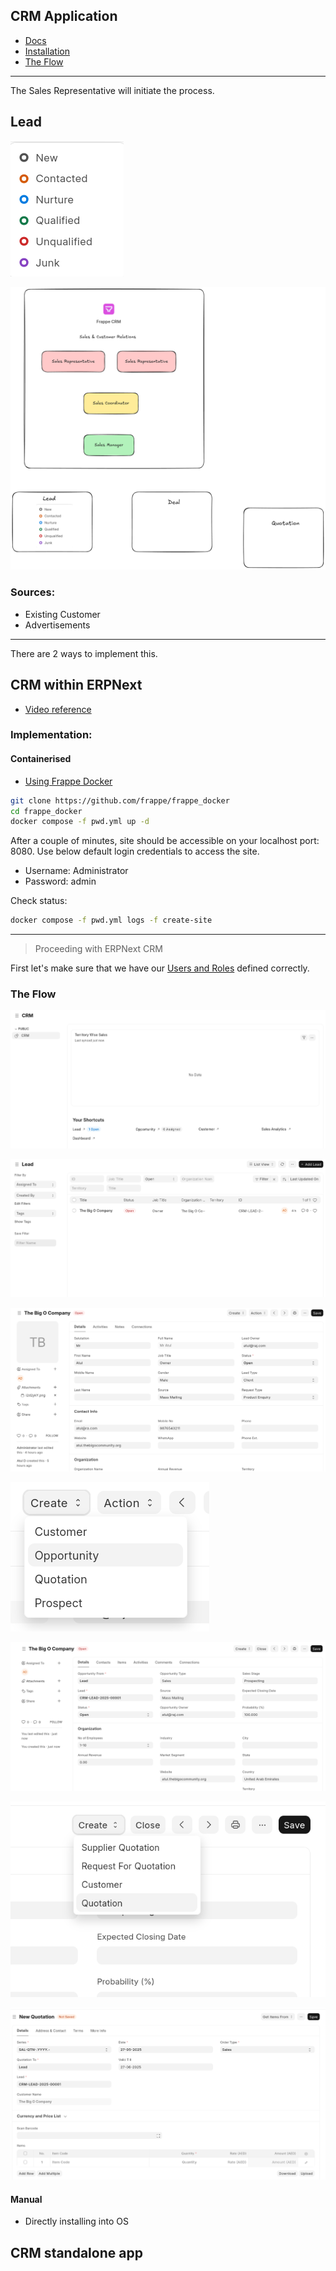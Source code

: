 ## CRM Application

- [Docs](https://docs.frappe.io/crm/introduction)
- [Installation](https://github.com/frappe/bench#installation)
- [The Flow](#the-flow)

---

The Sales Representative will initiate the process.

## Lead

![alt text](image.png)

![](./crm.png)

### Sources:

- Existing Customer
- Advertisements

---

There are 2 ways to implement this.

## CRM within ERPNext

- [Video reference](https://invidious.f5.si/watch?v=vaPN_0fEByk)

### Implementation:

#### Containerised

- [Using Frappe Docker](https://github.com/frappe/erpnext?tab=readme-ov-file#docker)

```bash
git clone https://github.com/frappe/frappe_docker
cd frappe_docker
docker compose -f pwd.yml up -d
```

After a couple of minutes, site should be accessible on your localhost port: 8080. Use below default login credentials to access the site.

- Username: Administrator
- Password: admin

Check status:

```bash
docker compose -f pwd.yml logs -f create-site
```

---

> Proceeding with ERPNext CRM

First let's make sure that we have our
[Users and Roles](../Roles/Users%20and%20Role%20Defination/readme.md) defined correctly.

### The Flow

![alt text](image-1.png)

![alt text](image-2.png)

![alt text](image-3.png)

![alt text](image-4.png)

![alt text](image-5.png)

![alt text](image-6.png)

![alt text](image-7.png)

#### Manual

- Directly installing into OS

## CRM standalone app
